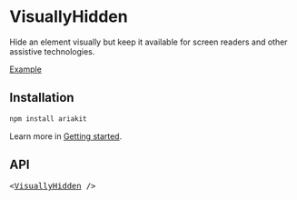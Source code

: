 # VisuallyHidden

<p data-description>
  Hide an element visually but keep it available for screen readers and other assistive technologies.
</p>

<a href="./__examples__/visually-hidden/index.tsx" data-playground>Example</a>

## Installation

```sh
npm install ariakit
```

Learn more in [Getting started](/guide/getting-started).

## API

<pre data-api>
&lt;<a href="/api-reference/visually-hidden">VisuallyHidden</a> /&gt;
</pre>
